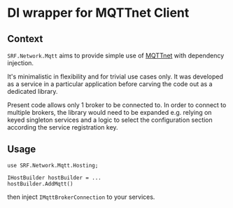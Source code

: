# DI wrapper for MQTTnet Client

## Context

`SRF.Network.Mqtt` aims to provide simple use of [MQTTnet](https://github.com/dotnet/MQTTnet) with dependency injection.

It's minimalistic in flexibility and for trivial use cases only. It was developed as a service in a particular application before carving the code out as a dedicated library.

Present code allows only 1 broker to be connected to. In order to connect to multiple brokers, the library would need to be expanded e.g. relying on keyed singleton services and a logic to select the configuration section according the service registration key.

## Usage

```
use SRF.Network.Mqtt.Hosting;

IHostBuilder hostBuilder = ...
hostBuilder.AddMqtt()
```

then inject `IMqttBrokerConnection` to your services.
